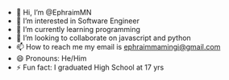 - 👋 Hi, I’m @EphraimMN
- 👀 I’m interested in Software Engineer
- 🌱 I’m currently learning programming
- 💞️ I’m looking to collaborate on javascript and python
- 📫 How to reach me my email is ephraimmamingi@gmail.com
- 😄 Pronouns: He/Him
- ⚡ Fun fact: I graduated High School at 17 yrs

<!---
EphraimMN/EphraimMN is a ✨ special ✨ repository because its `README.md` (this file) appears on your GitHub profile.
You can click the Preview link to take a look at your changes.
--->
